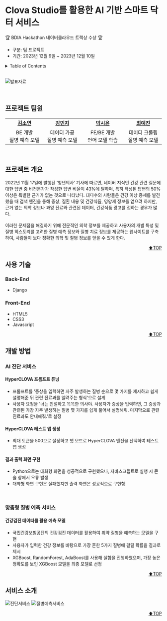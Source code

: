 <a name="top"></a>

# Clova Studio를 활용한 AI 기반 스마트 닥터 서비스
🏆 BDIA Hackathon 네이버클라우드 트랙상 수상 🏆
- 구분: 팀 프로젝트
- 기간: 2023년 12월 9일 ~ 2023년 12월 10일

<details>
  <summary>Table of Contents</summary>
  
  1. [프로젝트 팀원](#프로젝트-팀원)
  2. [프로젝트 개요](#프로젝트-개요)
  3. [사용 기술](#사용-기술)
  4. [개발 방법](#개발-방법)
      * [AI 진단 서비스](#ai-진단-서비스)
      * [맞춤형 질병 예측 서비스](#맞춤형-질병-예측-서비스)
  5. [서비스 소개](#서비스-소개)

</details>
<br>

![발표자료](https://github.com/user-attachments/assets/7791ff2c-c291-48a9-a8e5-5f16d2541783)

<br>

## 프로젝트 팀원

<table>
    <tr align="center">
        <td style="width:300px;"><a href="https://github.com/xx-Sommer-xx"><b>김소연</b></a></td>
        <td style="width:300px;"><a href="https://github.com/saeuggang10"><b>강민지</b></a></td>
        <td style="width:300px;"><a href="https://github.com/s53uni"><b>박시윤</b></a></td>
        <td style="width:300px;"><a href="https://github.com/Erin-53"><b>최예진</b></a></td>
    </tr>
    <tr align="center">
        <td>BE 개발<br>질병 예측 모델</td>
        <td>데이터 가공<br>질병 예측 모델</td>
        <td>FE/BE 개발<br>언어 모델 학습</td>
        <td>데이터 크롤링<br>질병 예측 모델</td>
    </tr>
</table>

<br>

## 프로젝트 개요
2022년 11월 17일에 발행된 ‘청년의사’ 기사에 따르면, 네이버 지식인 건강 관련 질문에 대한 답변 중 비전문가가 작성한 답변 비율이 43%에 달하며, 특히 작성된 답변의 50% 이상은 특별한 근거가 없는 것으로 나타났다. 
대다수의 사람들은 건강 이상 증세를 발견했을 때 검색 엔진을 통해 증상, 질환 내용 및 건강식품, 영양제 정보를 얻으려 하지만, 근거 없는 의학 정보나 과잉 진료와 관련된 데이터, 건강식품 광고를 접하는 경우가 많다.
<br><br>
이러한 문제점을 해결하기 위해 전문적인 의학 정보를 제공하고 사용자의 개별 특성 및 질병 히스토리를 고려한 질병 예측 정보와 질병 치료 정보를 제공하는 웹사이트를 구축하여, 
사람들이 보다 정확한 의학 및 질병 정보를 얻을 수 있게 한다.

<p align="right"><a href="#top">⬆️TOP</a></p>

## 사용 기술
### Back-End
* Django

### Front-End
* HTML5
* CSS3
* Javascript

<p align="right"><a href="#top">⬆️TOP</a></p>

## 개발 방법
### AI 진단 서비스
#### HyperCLOVA 프롬프트 튜닝
- 프롬프트를 '증상을 입력하면 자주 발생하는 질병 순으로 몇 가지를 제시하고 쉽게 설명해준 뒤 관련 진료과를 알려주는 형식'으로 설계
- 사용자 요청을 '너는 친절하고 똑똑한 의사야. 사용자가 증상을 입력하면, 그 증상과 관련된 가장 자주 발생하는 질병 몇 가지를 쉽게 풀어서 설명해줘. 마지막으로 관련 진료과도 안내해줘.'로 설정

#### HyperCLOVA 테스트 앱 생성
- 최대 토큰을 500으로 설정하고 챗 모드로 HyperCLOVA 엔진을 선택하여 테스트 앱 생성

#### 결과 출력 화면 구현
- Python으로는 대화형 화면을 성공적으로 구현했으나, 자바스크립트로 실행 시 콘솔 창에서 오류 발생
- 대화형 화면 구현은 실패했지만 출력 화면은 성공적으로 구현함

<br>

### 맞춤형 질병 예측 서비스

#### 건강검진 데이터를 활용 예측 모델
- 국민건강보험공단의 건강검진 데이터를 활용하여 취약 질병을 예측하는 모델을 구현
- 사용자가 입력한 건강 정보를 바탕으로 가장 흔한 5가지 질병에 걸릴 확률을 결과로 제시
- XGBoost, RandomForest, AdaBoost를 사용해 실험을 진행하였으며, 가장 높은 정확도를 보인 XGBoost 모델을 최종 모델로 선정

<p align="right"><a href="#top">⬆️TOP</a></p>


## 서비스 소개

![진단서비스](https://github.com/user-attachments/assets/7de3b3bb-3ebc-4b3c-85ea-d1a94df5d889)
![질병예측서비스](https://github.com/user-attachments/assets/0916f3be-e01e-43c4-bd4a-66eb6be29dac)

<p align="right"><a href="#top">⬆️TOP</a></p>








